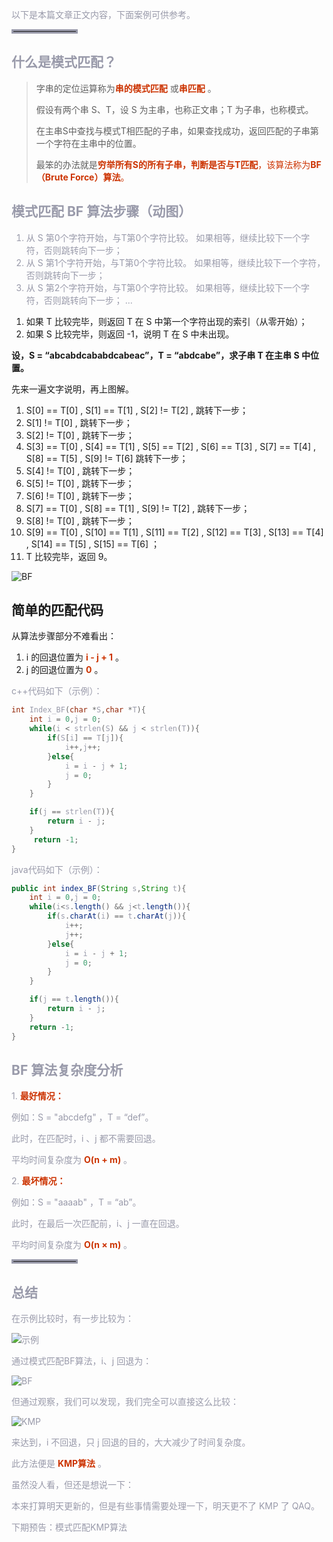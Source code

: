 <font color=#999AAA >以下是本篇文章正文内容，下面案例可供参考。</fond>
<hr style=" border:solid; width:100px; height:1px;" color=#000000 size=1">



## 什么是模式匹配？
>字串的定位运算称为<font color=#CC3300>**串的模式匹配**</font> 或<font color=#CC3300>**串匹配**</font> 。
>
>假设有两个串 S、T，设 S 为主串，也称正文串；T 为子串，也称模式。
>
>在主串S中查找与模式T相匹配的子串，如果查找成功，返回匹配的子串第一个字符在主串中的位置。
>
>最笨的办法就是<font color=#CC3300>**穷举所有S的所有子串，判断是否与T匹配**，该算法称为**BF（Brute Force）算法**。</font> 


## 模式匹配 BF 算法步骤（动图）
1. 从 S 第0个字符开始，与T第0个字符比较。
如果相等，继续比较下一个字符，否则跳转向下一步；
2. 从 S 第1个字符开始，与T第0个字符比较。
如果相等，继续比较下一个字符，否则跳转向下一步；
3. 从 S 第2个字符开始，与T第0个字符比较。
如果相等，继续比较下一个字符，否则跳转向下一步；
...

</font>

1. 如果 T 比较完毕，则返回 T 在 S 中第一个字符出现的索引（从零开始）；
2. 如果 S 比较完毕，则返回 -1，说明 T 在 S 中未出现。

**设，S = “abcabdcababdcabeac”，T = “abdcabe”，求子串 T 在主串 S 中位置。**

先来一遍文字说明，再上图解。

1. S[0] == T[0] , S[1] == T[1] , S[2] != T[2] , 跳转下一步；
2. S[1] != T[0] , 跳转下一步；
3. S[2] != T[0] , 跳转下一步；
4. S[3] == T[0] , S[4] == T[1] , S[5] == T[2] , S[6] == T[3] , S[7]  == T[4] , S[8] == T[5] , S[9] != T[6] 跳转下一步；
5. S[4] != T[0] , 跳转下一步；
6. S[5] != T[0] , 跳转下一步；
7. S[6] != T[0] , 跳转下一步；
8. S[7] == T[0] , S[8] == T[1] , S[9] != T[2] , 跳转下一步；
9. S[8] != T[0] , 跳转下一步；
10. S[9] == T[0] , S[10] == T[1] , S[11] == T[2] , S[12] == T[3] , S[13] == T[4] , S[14] == T[5] , S[15] == T[6] ；
11. T 比较完毕，返回 9。
                                                                         

![BF](https://img-blog.csdnimg.cn/5ac67c3d9a1e420f995ea37f54d0c231.gif)


## 简单的匹配代码
从算法步骤部分不难看出：

1. i 的回退位置为 <font color=#CC3300> **i - j + 1** </font> 。
2. j 的回退位置为 <font color=#CC3300> **0** </font> 。


<font color=#999AAA >c++代码如下（示例）：

```cpp
int Index_BF(char *S,char *T){
    int i = 0,j = 0;
    while(i < strlen(S) && j < strlen(T)){
        if(S[i] == T[j]){
            i++,j++;
        }else{
            i = i - j + 1;
            j = 0;
        }
    }

    if(j == strlen(T)){
        return i - j;
    }
     return -1;
}
```


<font color=#999AAA >java代码如下（示例）：

```java
public int index_BF(String s,String t){
    int i = 0,j = 0;
   	while(i<s.length() && j<t.length()){
        if(s.charAt(i) == t.charAt(j)){
            i++;
            j++;
        }else{
            i = i - j + 1;
            j = 0;
        }
    }

    if(j == t.length()){
        return i - j;
    }
    return -1;
}
```

## BF 算法复杂度分析
1.<font color=#CC3300> **最好情况：** </font>
	
例如：S = "abcdefg" ，T = “def”。

此时，在匹配时，i 、j 都不需要回退。

平均时间复杂度为 <font color=#CC3300> **O(n + m)** </font>。

2.<font color=#CC3300> **最坏情况：** </font>  

例如：S = "aaaab" ，T = “ab”。

此时，在最后一次匹配前，i、j 一直在回退。

平均时间复杂度为 <font color=#CC3300> **O(n × m)** </font>。
<hr style=" border:solid; width:100px; height:1px;" color=#000000 size=1">

## 总结
在示例比较时，有一步比较为：

![示例](https://img-blog.csdnimg.cn/ecd845b1418246d2ac6b255644b78f96.png)

通过模式匹配BF算法，i、j 回退为：

![BF](https://img-blog.csdnimg.cn/e052e95d9c814083a75ced71118f5286.png)

但通过观察，我们可以发现，我们完全可以直接这么比较：

![KMP](https://img-blog.csdnimg.cn/38b9149b768f4a04b59b8cfa9712380f.png)

来达到，i 不回退，只 j 回退的目的，大大减少了时间复杂度。

此方法便是 <font color=#CC3300> **KMP算法** </font>  。

虽然没人看，但还是想说一下：

本来打算明天更新的，但是有些事情需要处理一下，明天更不了 KMP 了 QAQ。

<font color=#999AAA >下期预告：</font>模式匹配KMP算法
